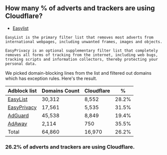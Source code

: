 ## How many % of adverts and trackers are using Cloudflare?


- [Easylist](https://web.archive.org/web/20210516110248/https://easylist.to/)
```
EasyList is the primary filter list that removes most adverts from international webpages, including unwanted frames, images and objects.

EasyPrivacy is an optional supplementary filter list that completely removes all forms of tracking from the internet, including web bugs, tracking scripts and information collectors, thereby protecting your personal data.
```


We picked domain-blocking lines from the list and filtered out domains which has exception rules.
Here's the result.


| Adblock list | Domains Count | Cloudflare | % |
| --- | --- | --- | --- |
| [EasyList](https://easylist.to/easylist/easylist.txt) | 30,312 | 8,552 | 28.2% |
| [EasyPrivacy](https://easylist.to/easylist/easyprivacy.txt) | 17,561 | 5,535 | 31.5% |
| [AdGuard](https://adguardteam.github.io/AdGuardSDNSFilter/Filters/filter.txt) | 45,538 | 8,849 | 19.4% |
| [AdAway](https://raw.githubusercontent.com/AdAway/adaway.github.io/master/hosts.txt) | 2,114 | 750 | 35.5% |
| Total | 64,860 | 16,970 | 26.2% |


### 26.2% of adverts and trackers are using Cloudflare.